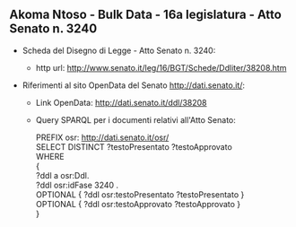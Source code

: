 ## Akoma Ntoso - Bulk Data - 16a legislatura - Atto Senato n. 3240 ##

* Scheda del Disegno di Legge - Atto Senato n. 3240:
	* http url: http://www.senato.it/leg/16/BGT/Schede/Ddliter/38208.htm

* Riferimenti al sito OpenData del Senato http://dati.senato.it/:
	* Link OpenData: http://dati.senato.it/ddl/38208
	* Query SPARQL per i documenti relativi all'Atto Senato:

        PREFIX osr: <http://dati.senato.it/osr/>  
		SELECT DISTINCT ?testoPresentato ?testoApprovato  
		WHERE  
		{  
		    ?ddl a osr:Ddl.  
		    ?ddl osr:idFase 3240 .  
		    OPTIONAL { ?ddl osr:testoPresentato ?testoPresentato }  
		    OPTIONAL { ?ddl osr:testoApprovato ?testoApprovato }  
		}
		